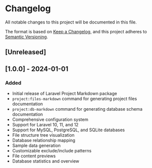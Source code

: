 # Changelog

All notable changes to this project will be documented in this file.

The format is based on [Keep a Changelog](https://keepachangelog.com/en/1.0.0/),
and this project adheres to [Semantic Versioning](https://semver.org/spec/v2.0.0.html).

## [Unreleased]

## [1.0.0] - 2024-01-01

### Added
- Initial release of Laravel Project Markdown package
- `project:files-markdown` command for generating project files documentation
- `project:db-markdown` command for generating database schema documentation
- Comprehensive configuration system
- Support for Laravel 10, 11, and 12
- Support for MySQL, PostgreSQL, and SQLite databases
- File structure tree visualization
- Database relationship mapping
- Sample data generation
- Customizable exclude/include patterns
- File content previews
- Database statistics and overview
